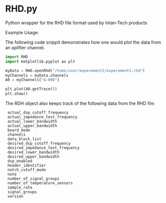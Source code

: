 RHD.py
======

Python wrapper for the RHD file format used by Intan-Tech products

Example Usage:

The following code snippit demonstrates how one would plot the data from an aplifier channel.

```python
import RHD
import matplotlib.pyplot as plt

myData = RHD.openRhd("/home/user/experement1/experement1.rhd")
myChannels = myData.channels
A0 = myChannels["A-000"]

plt.plot(A0.getTrace())
plt.show()
```

The RDH object also keeps track of the following data from the RHD file:

```
 actual_dsp_cutoff_frequency
 actual_impedance_test_frequency
 actual_lower_bandwidth
 actual_upper_bandwidth
 board_mode
 channels
 data_block_list
 desired_dsp_cutoff_frequency
 desired_impedance_test_frequency
 desired_lower_bandwidth
 desired_upper_bandwidth
 dsp_enabled
 header_identifier
 notch_cutoff_mode
 note
 number_of_signal_groups
 number_of_temperature_sensors
 sample_rate
 signal_groups
 version
```

